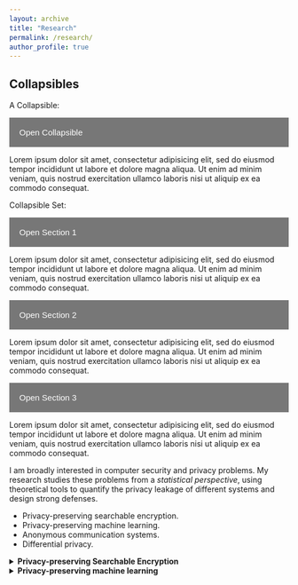 ```yaml
---
layout: archive
title: "Research"
permalink: /research/
author_profile: true
---
```


<head>
<meta name="viewport" content="width=device-width, initial-scale=1">
<style>
.collapsible {
  background-color: #777;
  color: white;
  cursor: pointer;
  padding: 18px;
  width: 100%;
  border: none;
  text-align: left;
  outline: none;
  font-size: 15px;
}

.active, .collapsible:hover {
  background-color: #555;
}

.content {
  padding: 0 18px;
  display: none;
  overflow: hidden;
  background-color: #f1f1f1;
}
</style>
</head>
<body>

<h2>Collapsibles</h2>

<p>A Collapsible:</p>
<button type="button" class="collapsible">Open Collapsible</button>
<div class="content">
  <p>Lorem ipsum dolor sit amet, consectetur adipisicing elit, sed do eiusmod tempor incididunt ut labore et dolore magna aliqua. Ut enim ad minim veniam, quis nostrud exercitation ullamco laboris nisi ut aliquip ex ea commodo consequat.</p>
</div>

<p>Collapsible Set:</p>
<button type="button" class="collapsible">Open Section 1</button>
<div class="content">
  <p>Lorem ipsum dolor sit amet, consectetur adipisicing elit, sed do eiusmod tempor incididunt ut labore et dolore magna aliqua. Ut enim ad minim veniam, quis nostrud exercitation ullamco laboris nisi ut aliquip ex ea commodo consequat.</p>
</div>
<button type="button" class="collapsible">Open Section 2</button>
<div class="content">
  <p>Lorem ipsum dolor sit amet, consectetur adipisicing elit, sed do eiusmod tempor incididunt ut labore et dolore magna aliqua. Ut enim ad minim veniam, quis nostrud exercitation ullamco laboris nisi ut aliquip ex ea commodo consequat.</p>
</div>
<button type="button" class="collapsible">Open Section 3</button>
<div class="content">
  <p>Lorem ipsum dolor sit amet, consectetur adipisicing elit, sed do eiusmod tempor incididunt ut labore et dolore magna aliqua. Ut enim ad minim veniam, quis nostrud exercitation ullamco laboris nisi ut aliquip ex ea commodo consequat.</p>
</div>

<script>
var coll = document.getElementsByClassName("collapsible");
var i;

for (i = 0; i < coll.length; i++) {
  coll[i].addEventListener("click", function() {
    this.classList.toggle("active");
    var content = this.nextElementSibling;
    if (content.style.display === "block") {
      content.style.display = "none";
    } else {
      content.style.display = "block";
    }
  });
}
</script>


I am broadly interested in computer security and privacy problems.
My research studies these problems from a *statistical perspective*, using theoretical tools to quantify the privacy leakage of different systems and design strong defenses.
- Privacy-preserving searchable encryption.
- Privacy-preserving machine learning.
- Anonymous communication systems.
- Differential privacy.

<details>
<summary><b>Privacy-preserving Searchable Encryption</b></summary>

<img src="/images/sprites-v0.png" alt="Drawings Sprite">

{% include base_path %}

<ul>{% for post in site.publications reversed %}
    {% if post.area == 'sse' %}
        <li>{% include archive-single-simon.html %}</li>
    {% endif %}
{% endfor %}</ul>


</details>



<details>
<summary><b>Privacy-preserving machine learning</b></summary>

<img src="/images/image-alignment-150x150.jpg" alt="Drawings Sprite">

<img src="/images/image-alignment-300x200.jpg" alt="Drawings Sprite">

<img src="/images/image-alignment-580x300.jpg" alt="Drawings Sprite">

<img src="/images/image-alignment-1200x4002.jpg" alt="Drawings Sprite">


<ul>{% for post in site.publications reversed %}
    {% if post.area == 'ml' %}
        <li>{% include archive-single-simon.html %}</li>
    {% endif %}
{% endfor %}</ul>


</details>
